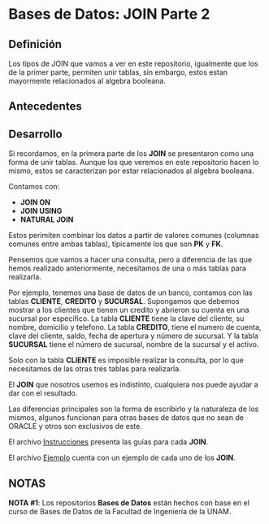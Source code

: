 # Bases de Datos: JOIN Parte 2

Definición
--------------------------------------------------------------------------------------------------------------------------------------------------------
Los tipos de JOIN que vamos a ver en este repositorio, igualmente que los de la primer parte, permiten unir tablas, sin embargo, estos estan mayormente relacionados al algebra booleana.

Antecedentes
--------------------------------------------------------------------------------------------------------------------------------------------------------


Desarrollo
--------------------------------------------------------------------------------------------------------------------------------------------------------
Si recordamos, en la primera parte de los **JOIN** se presentaron como una forma de unir tablas. Aunque los que veremos en este repositorio hacen lo mismo, estos se caracterizan por estar relacionados al algebra booleana.

Contamos con:
- **JOIN ON**
- **JOIN USING**
- **NATURAL JOIN**

Estos perimiten combinar los datos a partir de valores comunes (columnas comunes entre ambas tablas), típicamente los que son **PK** y **FK**.

Pensemos que vamos a hacer una consulta, pero a diferencia de las que hemos realizado anteriormente, necesitamos de una o más tablas para realizarla. 

Por ejemplo, tenemos una base de datos de un banco, contamos con las tablas **CLIENTE**, **CREDITO** y **SUCURSAL**. Supongamos que debemos mostrar a los clientes que tienen un credito y abrieron su cuenta en una sucursal por especifico. 
La tabla **CLIENTE** tiene la clave del cliente, su nombre, domicilio y telefono. 
La tabla **CREDITO**, tiene el numero de cuenta, clave del cliente, saldo, fecha de apertura y número de sucursal.
Y la tabla **SUCURSAL** tiene el número de sucursal, nombre de la sucursal y el activo.

Solo con la tabla **CLIENTE** es imposible realizar la consulta, por lo que necesitamos de las otras tres tablas para realizarla.

El **JOIN** que nosotros usemos es indistinto, cualquiera nos puede ayudar a dar con el resultado.

Las diferencias principales son la forma de escribirlo y la naturaleza de los mismos, algunos funcionan para otras bases de datos que no sean de ORACLE y otros son exclusivos de este.

El archivo [Instrucciones](https://github.com/BarrigueteHector/Bases-de-Datos-JOIN-Parte-2/blob/main/instrucciones.sql) presenta las guías para cada **JOIN**.

El archivo [Ejemplo](https://github.com/BarrigueteHector/Bases-de-Datos-JOIN-Parte-2/blob/main/ejemplo.sql) cuenta con un ejemplo de cada uno de los **JOIN**.

NOTAS
--------------------------------------------------------------------------------------------------------------------------------------------------------
**NOTA #1**: Los repositorios **Bases de Datos** están hechos con base en el curso de Bases de Datos de la Facultad de Ingeniería de la UNAM. 
